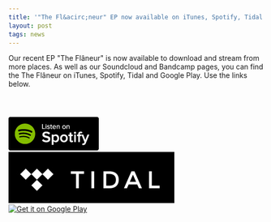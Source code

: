 ```yaml
---
title: '"The Fl&acirc;neur" EP now available on iTunes, Spotify, Tidal and Google Play'
layout: post
tags: news
---
```

Our recent EP "The Fl&acirc;neur" is now available to download and stream from more places. As well as our Soundcloud and Bandcamp pages, you can find the The Fl&acirc;neur on iTunes, Spotify, Tidal and Google Play. Use the links below.

<div class="row"><div class="col-xs-6 col-sm-3"><a href="https://geo.itunes.apple.com/gb/album/flaneur-ep/id1059219308?mt=1&app=music" target="_blank" style="display:inline-block;overflow:hidden;background:url(http://linkmaker.itunes.apple.com/images/badges/en-us/badge_music-lrg.svg) no-repeat;width:165px;height:40px;"></a></div>
<div class="col-xs-6 col-sm-3"><a href="https://t.co/Z5Kkki6OYs" target="_blank"><img src="/img/listen_on_spotify-black.png" class="img img-responsive"> </a></div>
<div class="clearfix visible-xs-block"></div>
<div class="col-xs-6 col-sm-3"><a href="http://tidal.com/album/54088818" target="_blank"><img src="/img/tidal.png" class="img img-responsive"> </a></div>
<div class="col-xs-6 col-sm-3">
                <a href="https://play.google.com/store/music/album/Year_of_the_Fiery_Horse_Fl%C3%A2neur_EP?id=Bdoxetfqwdozr2debnswgl5lip4&utm_source=global_co&utm_medium=prtnr&utm_content=Mar2515&utm_campaign=PartBadge&pcampaignid=MKT-AC-global-none-all-co-pr-py-PartBadges-Oct1515-1" target="_blank"><img alt="Get it on Google Play" src="https://play.google.com/intl/en_us/badges/images/music/en-play-badge.png"/></a></div></div>


